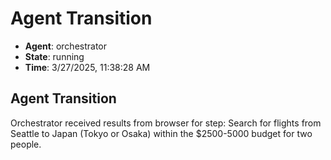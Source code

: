 # Agent Transition

- **Agent**: orchestrator
- **State**: running
- **Time**: 3/27/2025, 11:38:28 AM

## Agent Transition

Orchestrator received results from browser for step: Search for flights from Seattle to Japan (Tokyo or Osaka) within the $2500-5000 budget for two people.

